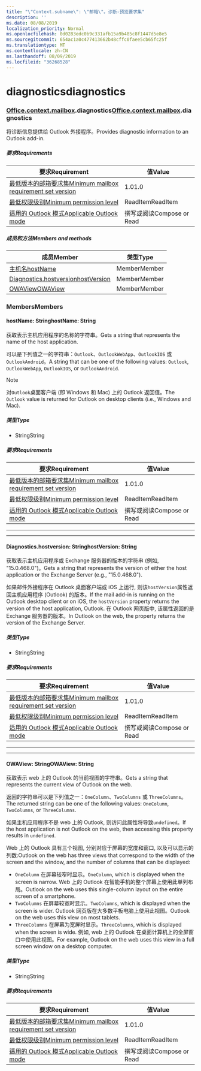 ```yaml
---
title: "\"Context.subname\": \"邮箱\"。诊断-预览要求集"
description: ''
ms.date: 08/08/2019
localization_priority: Normal
ms.openlocfilehash: 0d0283edc0b9c331afb15a9b485c8f1447d5e8e5
ms.sourcegitcommit: 654ac1a0c477413662b48cffc0faee5cb65fc25f
ms.translationtype: MT
ms.contentlocale: zh-CN
ms.lasthandoff: 08/09/2019
ms.locfileid: "36268528"
---
```

# <a name="diagnostics"></a><span data-ttu-id="783f9-102">diagnostics</span><span class="sxs-lookup"><span data-stu-id="783f9-102">diagnostics</span></span>

### <a name="officeofficemdcontextofficecontextmdmailboxofficecontextmailboxmddiagnostics"></a><span data-ttu-id="783f9-103">[Office](Office.md)[.context](Office.context.md)[.mailbox](Office.context.mailbox.md).diagnostics</span><span class="sxs-lookup"><span data-stu-id="783f9-103">[Office](Office.md)[.context](Office.context.md)[.mailbox](Office.context.mailbox.md).diagnostics</span></span>

<span data-ttu-id="783f9-104">将诊断信息提供给 Outlook 外接程序。</span><span class="sxs-lookup"><span data-stu-id="783f9-104">Provides diagnostic information to an Outlook add-in.</span></span>

##### <a name="requirements"></a><span data-ttu-id="783f9-105">要求</span><span class="sxs-lookup"><span data-stu-id="783f9-105">Requirements</span></span>

|<span data-ttu-id="783f9-106">要求</span><span class="sxs-lookup"><span data-stu-id="783f9-106">Requirement</span></span>| <span data-ttu-id="783f9-107">值</span><span class="sxs-lookup"><span data-stu-id="783f9-107">Value</span></span>|
|---|---|
|[<span data-ttu-id="783f9-108">最低版本的邮箱要求集</span><span class="sxs-lookup"><span data-stu-id="783f9-108">Minimum mailbox requirement set version</span></span>](/office/dev/add-ins/reference/requirement-sets/outlook-api-requirement-sets)| <span data-ttu-id="783f9-109">1.0</span><span class="sxs-lookup"><span data-stu-id="783f9-109">1.0</span></span>|
|[<span data-ttu-id="783f9-110">最低权限级别</span><span class="sxs-lookup"><span data-stu-id="783f9-110">Minimum permission level</span></span>](/outlook/add-ins/understanding-outlook-add-in-permissions)| <span data-ttu-id="783f9-111">ReadItem</span><span class="sxs-lookup"><span data-stu-id="783f9-111">ReadItem</span></span>|
|[<span data-ttu-id="783f9-112">适用的 Outlook 模式</span><span class="sxs-lookup"><span data-stu-id="783f9-112">Applicable Outlook mode</span></span>](/outlook/add-ins/#extension-points)| <span data-ttu-id="783f9-113">撰写或阅读</span><span class="sxs-lookup"><span data-stu-id="783f9-113">Compose or Read</span></span>|

##### <a name="members-and-methods"></a><span data-ttu-id="783f9-114">成员和方法</span><span class="sxs-lookup"><span data-stu-id="783f9-114">Members and methods</span></span>

| <span data-ttu-id="783f9-115">成员</span><span class="sxs-lookup"><span data-stu-id="783f9-115">Member</span></span> | <span data-ttu-id="783f9-116">类型</span><span class="sxs-lookup"><span data-stu-id="783f9-116">Type</span></span> |
|--------|------|
| [<span data-ttu-id="783f9-117">主机名</span><span class="sxs-lookup"><span data-stu-id="783f9-117">hostName</span></span>](#hostname-string) | <span data-ttu-id="783f9-118">Member</span><span class="sxs-lookup"><span data-stu-id="783f9-118">Member</span></span> |
| [<span data-ttu-id="783f9-119">Diagnostics.hostversion</span><span class="sxs-lookup"><span data-stu-id="783f9-119">hostVersion</span></span>](#hostversion-string) | <span data-ttu-id="783f9-120">Member</span><span class="sxs-lookup"><span data-stu-id="783f9-120">Member</span></span> |
| [<span data-ttu-id="783f9-121">OWAView</span><span class="sxs-lookup"><span data-stu-id="783f9-121">OWAView</span></span>](#owaview-string) | <span data-ttu-id="783f9-122">Member</span><span class="sxs-lookup"><span data-stu-id="783f9-122">Member</span></span> |

### <a name="members"></a><span data-ttu-id="783f9-123">Members</span><span class="sxs-lookup"><span data-stu-id="783f9-123">Members</span></span>

#### <a name="hostname-string"></a><span data-ttu-id="783f9-124">hostName: String</span><span class="sxs-lookup"><span data-stu-id="783f9-124">hostName: String</span></span>

<span data-ttu-id="783f9-125">获取表示主机应用程序的名称的字符串。</span><span class="sxs-lookup"><span data-stu-id="783f9-125">Gets a string that represents the name of the host application.</span></span>

<span data-ttu-id="783f9-126">可以是下列值之一的字符串：`Outlook`、`OutlookWebApp`、`OutlookIOS` 或 `OutlookAndroid`。</span><span class="sxs-lookup"><span data-stu-id="783f9-126">A string that can be one of the following values: `Outlook`, `OutlookWebApp`, `OutlookIOS`, or `OutlookAndroid`.</span></span>

> [!NOTE]
> <span data-ttu-id="783f9-127">对`Outlook`桌面客户端 (即 Windows 和 Mac) 上的 Outlook 返回值。</span><span class="sxs-lookup"><span data-stu-id="783f9-127">The `Outlook` value is returned for Outlook on desktop clients (i.e., Windows and Mac).</span></span>

##### <a name="type"></a><span data-ttu-id="783f9-128">类型</span><span class="sxs-lookup"><span data-stu-id="783f9-128">Type</span></span>

*   <span data-ttu-id="783f9-129">String</span><span class="sxs-lookup"><span data-stu-id="783f9-129">String</span></span>

##### <a name="requirements"></a><span data-ttu-id="783f9-130">要求</span><span class="sxs-lookup"><span data-stu-id="783f9-130">Requirements</span></span>

|<span data-ttu-id="783f9-131">要求</span><span class="sxs-lookup"><span data-stu-id="783f9-131">Requirement</span></span>| <span data-ttu-id="783f9-132">值</span><span class="sxs-lookup"><span data-stu-id="783f9-132">Value</span></span>|
|---|---|
|[<span data-ttu-id="783f9-133">最低版本的邮箱要求集</span><span class="sxs-lookup"><span data-stu-id="783f9-133">Minimum mailbox requirement set version</span></span>](/office/dev/add-ins/reference/requirement-sets/outlook-api-requirement-sets)| <span data-ttu-id="783f9-134">1.0</span><span class="sxs-lookup"><span data-stu-id="783f9-134">1.0</span></span>|
|[<span data-ttu-id="783f9-135">最低权限级别</span><span class="sxs-lookup"><span data-stu-id="783f9-135">Minimum permission level</span></span>](/outlook/add-ins/understanding-outlook-add-in-permissions)| <span data-ttu-id="783f9-136">ReadItem</span><span class="sxs-lookup"><span data-stu-id="783f9-136">ReadItem</span></span>|
|[<span data-ttu-id="783f9-137">适用的 Outlook 模式</span><span class="sxs-lookup"><span data-stu-id="783f9-137">Applicable Outlook mode</span></span>](/outlook/add-ins/#extension-points)| <span data-ttu-id="783f9-138">撰写或阅读</span><span class="sxs-lookup"><span data-stu-id="783f9-138">Compose or Read</span></span>|

---
---

#### <a name="hostversion-string"></a><span data-ttu-id="783f9-139">Diagnostics.hostversion: String</span><span class="sxs-lookup"><span data-stu-id="783f9-139">hostVersion: String</span></span>

<span data-ttu-id="783f9-140">获取表示主机应用程序或 Exchange 服务器的版本的字符串 (例如, "15.0.468.0")。</span><span class="sxs-lookup"><span data-stu-id="783f9-140">Gets a string that represents the version of either the host application or the Exchange Server (e.g., "15.0.468.0").</span></span>

<span data-ttu-id="783f9-141">如果邮件外接程序在 Outlook 桌面客户端或 iOS 上运行, 则该`hostVersion`属性返回主机应用程序 (Outlook) 的版本。</span><span class="sxs-lookup"><span data-stu-id="783f9-141">If the mail add-in is running on the Outlook desktop client or on iOS, the `hostVersion` property returns the version of the host application, Outlook.</span></span> <span data-ttu-id="783f9-142">在 Outlook 网页版中, 该属性返回的是 Exchange 服务器的版本。</span><span class="sxs-lookup"><span data-stu-id="783f9-142">In Outlook on the web, the property returns the version of the Exchange Server.</span></span>

##### <a name="type"></a><span data-ttu-id="783f9-143">类型</span><span class="sxs-lookup"><span data-stu-id="783f9-143">Type</span></span>

*   <span data-ttu-id="783f9-144">String</span><span class="sxs-lookup"><span data-stu-id="783f9-144">String</span></span>

##### <a name="requirements"></a><span data-ttu-id="783f9-145">要求</span><span class="sxs-lookup"><span data-stu-id="783f9-145">Requirements</span></span>

|<span data-ttu-id="783f9-146">要求</span><span class="sxs-lookup"><span data-stu-id="783f9-146">Requirement</span></span>| <span data-ttu-id="783f9-147">值</span><span class="sxs-lookup"><span data-stu-id="783f9-147">Value</span></span>|
|---|---|
|[<span data-ttu-id="783f9-148">最低版本的邮箱要求集</span><span class="sxs-lookup"><span data-stu-id="783f9-148">Minimum mailbox requirement set version</span></span>](/office/dev/add-ins/reference/requirement-sets/outlook-api-requirement-sets)| <span data-ttu-id="783f9-149">1.0</span><span class="sxs-lookup"><span data-stu-id="783f9-149">1.0</span></span>|
|[<span data-ttu-id="783f9-150">最低权限级别</span><span class="sxs-lookup"><span data-stu-id="783f9-150">Minimum permission level</span></span>](/outlook/add-ins/understanding-outlook-add-in-permissions)| <span data-ttu-id="783f9-151">ReadItem</span><span class="sxs-lookup"><span data-stu-id="783f9-151">ReadItem</span></span>|
|[<span data-ttu-id="783f9-152">适用的 Outlook 模式</span><span class="sxs-lookup"><span data-stu-id="783f9-152">Applicable Outlook mode</span></span>](/outlook/add-ins/#extension-points)| <span data-ttu-id="783f9-153">撰写或阅读</span><span class="sxs-lookup"><span data-stu-id="783f9-153">Compose or Read</span></span>|

---
---

#### <a name="owaview-string"></a><span data-ttu-id="783f9-154">OWAView: String</span><span class="sxs-lookup"><span data-stu-id="783f9-154">OWAView: String</span></span>

<span data-ttu-id="783f9-155">获取表示 web 上的 Outlook 的当前视图的字符串。</span><span class="sxs-lookup"><span data-stu-id="783f9-155">Gets a string that represents the current view of Outlook on the web.</span></span>

<span data-ttu-id="783f9-156">返回的字符串可以是下列值之一：`OneColumn`、`TwoColumns` 或 `ThreeColumns`。</span><span class="sxs-lookup"><span data-stu-id="783f9-156">The returned string can be one of the following values: `OneColumn`, `TwoColumns`, or `ThreeColumns`.</span></span>

<span data-ttu-id="783f9-157">如果主机应用程序不是 web 上的 Outlook, 则访问此属性将导致`undefined`。</span><span class="sxs-lookup"><span data-stu-id="783f9-157">If the host application is not Outlook on the web, then accessing this property results in `undefined`.</span></span>

<span data-ttu-id="783f9-158">Web 上的 Outlook 具有三个视图, 分别对应于屏幕的宽度和窗口, 以及可以显示的列数:</span><span class="sxs-lookup"><span data-stu-id="783f9-158">Outlook on the web has three views that correspond to the width of the screen and the window, and the number of columns that can be displayed:</span></span>

*   <span data-ttu-id="783f9-159">`OneColumn` 在屏幕较窄时显示。</span><span class="sxs-lookup"><span data-stu-id="783f9-159">`OneColumn`, which is displayed when the screen is narrow.</span></span> <span data-ttu-id="783f9-160">Web 上的 Outlook 在智能手机的整个屏幕上使用此单列布局。</span><span class="sxs-lookup"><span data-stu-id="783f9-160">Outlook on the web uses this single-column layout on the entire screen of a smartphone.</span></span>
*   <span data-ttu-id="783f9-161">`TwoColumns` 在屏幕较宽时显示。</span><span class="sxs-lookup"><span data-stu-id="783f9-161">`TwoColumns`, which is displayed when the screen is wider.</span></span> <span data-ttu-id="783f9-162">Outlook 网页版在大多数平板电脑上使用此视图。</span><span class="sxs-lookup"><span data-stu-id="783f9-162">Outlook on the web uses this view on most tablets.</span></span>
*   <span data-ttu-id="783f9-163">`ThreeColumns` 在屏幕为宽屏时显示。</span><span class="sxs-lookup"><span data-stu-id="783f9-163">`ThreeColumns`, which is displayed when the screen is wide.</span></span> <span data-ttu-id="783f9-164">例如, web 上的 Outlook 在桌面计算机上的全屏窗口中使用此视图。</span><span class="sxs-lookup"><span data-stu-id="783f9-164">For example, Outlook on the web uses this view in a full screen window on a desktop computer.</span></span>

##### <a name="type"></a><span data-ttu-id="783f9-165">类型</span><span class="sxs-lookup"><span data-stu-id="783f9-165">Type</span></span>

*   <span data-ttu-id="783f9-166">String</span><span class="sxs-lookup"><span data-stu-id="783f9-166">String</span></span>

##### <a name="requirements"></a><span data-ttu-id="783f9-167">要求</span><span class="sxs-lookup"><span data-stu-id="783f9-167">Requirements</span></span>

|<span data-ttu-id="783f9-168">要求</span><span class="sxs-lookup"><span data-stu-id="783f9-168">Requirement</span></span>| <span data-ttu-id="783f9-169">值</span><span class="sxs-lookup"><span data-stu-id="783f9-169">Value</span></span>|
|---|---|
|[<span data-ttu-id="783f9-170">最低版本的邮箱要求集</span><span class="sxs-lookup"><span data-stu-id="783f9-170">Minimum mailbox requirement set version</span></span>](/office/dev/add-ins/reference/requirement-sets/outlook-api-requirement-sets)| <span data-ttu-id="783f9-171">1.0</span><span class="sxs-lookup"><span data-stu-id="783f9-171">1.0</span></span>|
|[<span data-ttu-id="783f9-172">最低权限级别</span><span class="sxs-lookup"><span data-stu-id="783f9-172">Minimum permission level</span></span>](/outlook/add-ins/understanding-outlook-add-in-permissions)| <span data-ttu-id="783f9-173">ReadItem</span><span class="sxs-lookup"><span data-stu-id="783f9-173">ReadItem</span></span>|
|[<span data-ttu-id="783f9-174">适用的 Outlook 模式</span><span class="sxs-lookup"><span data-stu-id="783f9-174">Applicable Outlook mode</span></span>](/outlook/add-ins/#extension-points)| <span data-ttu-id="783f9-175">撰写或阅读</span><span class="sxs-lookup"><span data-stu-id="783f9-175">Compose or Read</span></span>|
